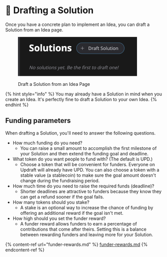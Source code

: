 # 📃 Drafting a Solution

Once you have a concrete plan to implement an Idea, you can draft a Solution from an Idea page.

<figure><img src="../.gitbook/assets/draft-solution-button.png" alt="" width="375"><figcaption><p>Draft a Solution from an Idea Page</p></figcaption></figure>

{% hint style="info" %}
You may already have a Solution in mind when you create an Idea. It's perfectly fine to draft a Solution to your own Idea.
{% endhint %}

## Funding parameters

When drafting a Solution, you'll need to answer the following questions.

* How much funding do you need?
  * You can raise a small amount to accomplish the first milestone of your Solution and then extend the funding goal and deadline.
* What token do you want people to fund with? (The default is UPD.)
  * Choose a token that will be convenient for funders. Everyone on Updraft will already have UPD. You can also choose a token with a stable value (a stablecoin) to make sure the goal amount doesn't change during the fundraising period.
* How much time do you need to raise the required funds (deadline)?
  * Shorter deadlines are attractive to funders because they know they can get a refund sooner if the goal fails.
* How many tokens should you stake?
  * A stake is an optional way to increase the chance of funding by offering an additional reward if the goal isn't met.
* How high should you set the funder reward?
  * A funder reward allows funders to earn a percentage of contributions that come after theirs. Setting this is a balance between rewarding funders and leaving more for your Solution.

{% content-ref url="funder-rewards.md" %}
[funder-rewards.md](funder-rewards.md)
{% endcontent-ref %}
